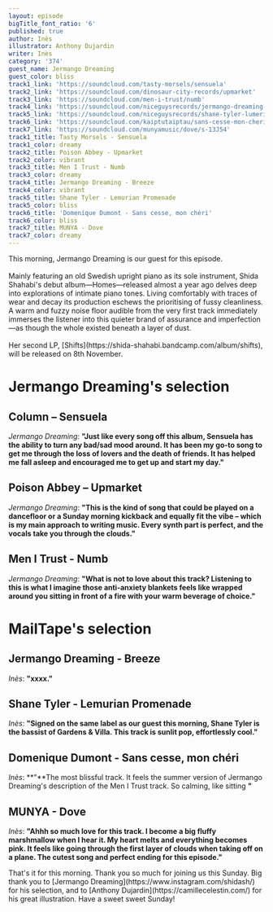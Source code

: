 ```yaml
---
layout: episode
bigTitle_font_ratio: '6'
published: true
author: Inès
illustrator: Anthony Dujardin
writer: Inès
category: '374'
guest_name: Jermango Dreaming
guest_color: bliss
track1_link: 'https://soundcloud.com/tasty-morsels/sensuela'
track2_link: 'https://soundcloud.com/dinosaur-city-records/upmarket'
track3_link: 'https://soundcloud.com/men-i-trust/numb'
track4_link: 'https://soundcloud.com/niceguysrecords/jermango-dreaming-breeze'
track5_link: 'https://soundcloud.com/niceguysrecords/shane-tyler-lumerian-promenade/s-13J54'
track6_link: 'https://soundcloud.com/kaiptutaiptau/sans-cesse-mon-cheri'
track7_link: 'https://soundcloud.com/munyamusic/dove/s-13J54'
track1_title: Tasty Morsels - Sensuela
track1_color: dreamy
track2_title: Poison Abbey - Upmarket
track2_color: vibrant
track3_title: Men I Trust - Numb
track3_color: dreamy
track4_title: Jermango Dreaming - Breeze
track4_color: vibrant
track5_title: Shane Tyler - Lemurian Promenade
track5_color: bliss
track6_title: 'Domenique Dumont - Sans cesse, mon chéri'
track6_color: bliss
track7_title: MUNYA - Dove
track7_color: dreamy
---
```

<p id="introduction">This morning, Jermango Dreaming is our guest for this episode.
<br><br>
Mainly featuring an old Swedish upright piano as its sole instrument, Shida Shahabi's debut album—Homes—released almost a year ago delves deep into explorations of intimate piano tones. Living comfortably with traces of wear and decay its production eschews the prioritising of fussy cleanliness. A warm and fuzzy noise floor audible from the very first track immediately immerses the listener into this quieter brand of assurance and imperfection—as though the whole existed beneath a layer of dust.
<br><br>
Her second LP, [Shifts](https://shida-shahabi.bandcamp.com/album/shifts), will be released on 8th November.
</p>

# Jermango Dreaming's selection

## Column – Sensuela
_Jermango Dreaming_: **"**Just like every song off this album, Sensuela has the ability to turn any bad/sad mood around. It has been my go-to song to get me through the loss of lovers and the death of friends. It has helped me fall asleep and encouraged me to get up and start my day.**"**

## Poison Abbey – Upmarket
_Jermango Dreaming_: **"**This is the kind of song that could be played on a dancefloor or a Sunday morning kickback and equally fit the vibe – which is my main approach to writing music. Every synth part is perfect, and the vocals take you through the clouds.**"**

## Men I Trust - Numb
_Jermango Dreaming_: **"**What is not to love about this track? Listening to this is what I imagine those anti-anxiety blankets feels like wrapped around you sitting in front of a fire with your warm beverage of choice.**"**


# MailTape's selection

## Jermango Dreaming - Breeze
_Inès_: **"**xxxx.**"**

## Shane Tyler - Lemurian Promenade
_Inès_: **"**Signed on the same label as our guest this morning, Shane Tyler is the bassist of Gardens & Villa. This track is sunlit pop, effortlessly cool.**"**

## Domenique Dumont - Sans cesse, mon chéri
_Inès_: **"**The most blissful track. It feels the summer version of Jermango Dreaming's description of the Men I Trust track. So calming, like sitting  **"**

## MUNYA - Dove
_Inès_: **"**Ahhh so much love for this track. I become a big fluffy marshmallow when I hear it. My heart melts and everything becomes pink. It feels like going through the first layer of clouds when taking off on a plane. The cutest song and perfect ending for this episode.**"**


<p id="outroduction"> That's it for this morning. Thank you so much for joining us this Sunday. Big thank you to [Jermango Dreaming](https://www.instagram.com/shidash/) for his selection, and to [Anthony Dujardin](https://camillecelestin.com/) for his great illustration. Have a sweet sweet Sunday!</p>
